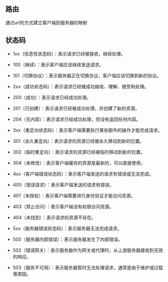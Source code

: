 ## 路由

通过url的方式建立客户端到服务器的映射

## 状态码

- 1xx（信息性状态码）：表示请求已经被接收，继续处理。

- 100（继续）：表示客户端应该继续发送请求。
- 101（切换协议）：表示服务器正在切换协议，客户端应该切换到新的协议。

- 2xx（成功状态码）：表示请求已经被成功接收、理解、接受和处理。

- 200（成功）：表示请求已经成功处理。
- 201（已创建）：表示请求已经被成功处理，并创建了新的资源。
- 204（无内容）：表示请求已经成功处理，但没有返回任何内容。

- 3xx（重定向状态码）：表示客户端需要执行某些额外的操作才能完成请求。

- 301（永久重定向）：表示请求的资源已经被永久移动到新的位置。
- 302（临时重定向）：表示请求的资源已经被临时移动到新的位置。
- 304（未修改）：表示客户端缓存的资源是最新的，可以直接使用。

- 4xx（客户端错误状态码）：表示客户端发送的请求有错误或无法完成。

- 400（错误请求）：表示客户端发送的请求有错误。
- 401（未授权）：表示客户端需要进行身份验证才能访问资源。
- 403（禁止访问）：表示客户端没有权限访问资源。
- 404（未找到）：表示请求的资源不存在。

- 5xx（服务器错误状态码）：表示服务器无法完成请求。

- 500（服务器内部错误）：表示服务器发生了内部错误。
- 502（错误网关）：表示服务器作为网关或代理时，从上游服务器接收到无效的响应。
- 503（服务不可用）：表示服务器暂时无法处理请求，通常是由于维护或过载等原因。

